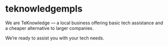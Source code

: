 # teknowledgempls
<!DOCTYPE html> 
<html>
<head>
  <title>TeKnowledge, LLC</title>
  </head>
  <body>
    <p>We are TeKnowledge — a local business offering basic tech assistance and a cheaper alternative to larger companies.</p>
    <p>We’re ready to assist you with your tech needs.</p>
  </body>
  </html>
